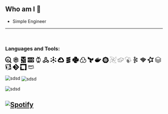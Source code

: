 ## Who am I  👋
- Simple Engineer

----

<br/>

### Languages and Tools:

<p align="left">
  <img src="https://github.com/ROM-mm/ROM-mm/blob/main/src/img/googlebigquery.svg" alt="Google BigQuery" width="20px" />
  <img src="https://github.com/ROM-mm/ROM-mm/blob/main/src/img/googlebigtable.svg" alt="Google Bigtable" width="20px" />
  <img src="https://github.com/ROM-mm/ROM-mm/blob/main/src/img/googlecloudcomposer.svg" alt="Google Cloud Composer" width="20px" />
  <img src="https://github.com/ROM-mm/ROM-mm/blob/main/src/img/googlecloudstorage.svg" alt="Google Cloud Storage" width="20px" />
  <img src="https://github.com/ROM-mm/ROM-mm/blob/main/src/img/googledataflow.svg" alt="Google Dataflow" width="20px" />
  <img src="https://github.com/ROM-mm/ROM-mm/blob/main/src/img/googledataproc.svg" alt="Google Dataproc" width="20px" />
  <img src="https://github.com/ROM-mm/ROM-mm/blob/main/src/img/googlepubsub.svg" alt="Google Pub/Sub" width="20px" />
  <img src="https://github.com/ROM-mm/ROM-mm/blob/main/src/img/googlecloud.svg" alt="Google Cloud" width="20px" />
  <img src="https://github.com/ROM-mm/ROM-mm/blob/main/src/img/scala.svg" alt="Scala" width="20px" />
  <img src="https://github.com/ROM-mm/ROM-mm/blob/main/src/img/python.svg" alt="Python" width="20px" />
  <img src="https://github.com/ROM-mm/ROM-mm/blob/main/src/img/sonarcloud.svg" alt="SonarCloud" width="20px" />
  <img src="https://github.com/ROM-mm/ROM-mm/blob/main/src/img/terraform.svg" alt="Terraform" width="20px" />
  <img src="https://github.com/ROM-mm/ROM-mm/blob/main/src/img/docker.svg" alt="Docker" width="20px" />
  <img src="https://github.com/ROM-mm/ROM-mm/blob/main/src/img/kubernetes.svg" alt="Kubernetes" width="20px" />
  <img src="https://github.com/ROM-mm/ROM-mm/blob/main/src/img/apacheairflow.svg" alt="Apache Airflow" width="20px" />
  <img src="https://github.com/ROM-mm/ROM-mm/blob/main/src/img/apachehadoop.svg" alt="Apache Hadoop" width="20px" />
  <img src="https://github.com/ROM-mm/ROM-mm/blob/main/src/img/apachehive.svg" alt="Apache Hive" width="20px" />
  <img src="https://github.com/ROM-mm/ROM-mm/blob/main/src/img/apachekafka.svg" alt="Apache Kafka" width="20px" />
  <img src="https://github.com/ROM-mm/ROM-mm/blob/main/src/img/apacheparquet.svg" alt="Apache Parquet" width="20px" />
  <img src="https://github.com/ROM-mm/ROM-mm/blob/main/src/img/apachespark.svg" alt="Apache Spark" width="20px" />
  <img src="https://github.com/ROM-mm/ROM-mm/blob/main/src/img/databricks.svg" alt="Databricks" width="20px" />
  <img src="https://github.com/ROM-mm/ROM-mm/blob/main/src/img/datadog.svg" alt="Datadog" width="20px" />
  <img src="https://github.com/ROM-mm/ROM-mm/blob/main/src/img/git.svg" alt="Git" width="20px" />
  <img src="https://github.com/ROM-mm/ROM-mm/blob/main/src/img/linuxfoundation.svg" alt="Linux Foundation" width="20px" />
  <img src="https://github.com/ROM-mm/ROM-mm/blob/main/src/img/amazonwebservices.svg" alt="AWS" width="20px" />
</p>

<p><img align="left" src="https://github-readme-stats.vercel.app/api/top-langs?username=ROM-mm&show_icons=true&locale=en&layout=compact" alt="sdsd" /></p>

<p>&nbsp;<img align="center" src="https://github-readme-stats.vercel.app/api?username=ROM-mm&show_icons=true&locale=en" alt="sdsd" /></p>

<p><img align="center" src="https://github-readme-streak-stats.herokuapp.com/?user=ROM-mm&" alt="sdsd" /></p>


[![Spotify](https://github-readme-remake.vercel.app/api/spotify)]()
<br/>
---
